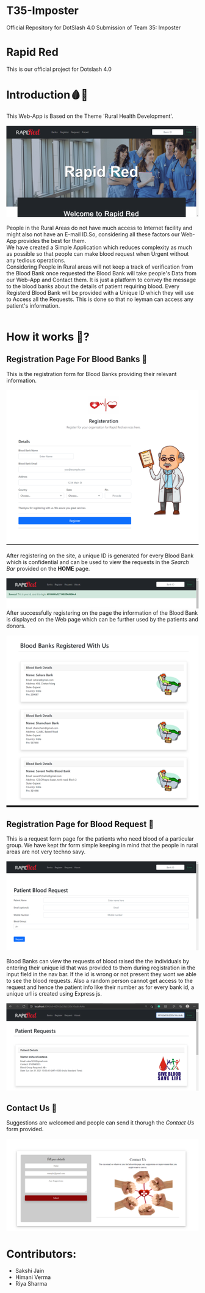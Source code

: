 # T35-Imposter
Official Repository for DotSlash 4.0 Submission of Team 35: Imposter

# Rapid Red 
This is our official project for Dotslash 4.0<br>

# Introduction:drop_of_blood::hospital:
This Web-App is Based on the Theme 'Rural Health Development'.<br><br>
<img src="refer/home.png">
<br><br>People in the Rural Areas do not have much access to Internet facility and might also not have an E-mail ID.So, considering all these factors our Web-App provides the best for them.<br>
We have created a Simple Application which reduces complexity as much as possible so that people can make blood request when Urgent without any tedious operations.<br>
Considering People in Rural areas will not keep a track of verification from the Blood Bank once requested the Blood Bank will take people's Data from our Web-App and Contact them. It is just a platform to convey the message to the blood banks about the details of patient requiring blood.
Every Registerd Blood Bank will be provided with a Unique ID which they will use to Access all the Requests. This is done so that no leyman can access any patient's information. <br><br>

# How it works :thinking:?
## Registration Page For Blood Banks :pencil:
This is the registration form for Blood Banks providing their relevant information.<br><br>
<img src="refer/register.png">
<br><br>After registering on the site, a unique ID is generated for every Blood Bank which is confidential and can be used to view the requests in the _Search Bar_ provided on the __HOME__ page.<br><br>
<img src="refer/bloodBankId.png"><br>
After successfully registering on the page the information of the Blood Bank is displayed on the Web page which can be further used by the patients and donors.<br><br>
<img src="refer/banksRegistered.png"><br>

## Registration Page for Blood Request :pencil:
This is a request form page for the patients who need blood of a particular group. We have kept thr form simple keeping in mind that the people in rural areas are not very techno savy.<br><br>
<img src="refer/patientForm.png">
<br><br>Blood Banks can view the requests of blood raised the the individuals by entering their unique id that was provided to them during registration in the input field in the nav bar. If the id is wrong or not present they wont we able to see the blood requests. Also a random person cannot get access to the request and hence the patient info like their number as for every bank id, a unique url is created using Express js.<br><br>
<img src="refer/patientinfo.png"><br>

## Contact Us :e-mail:
Suggestions are welcomed and people can send it thorugh the _Contact Us_ form provided.<br><br>
<img src="refer/contactForm.png"><br>

# Contributors:<br>
* Sakshi Jain<br>
* Himani Verma<br>
* Riya Sharma



